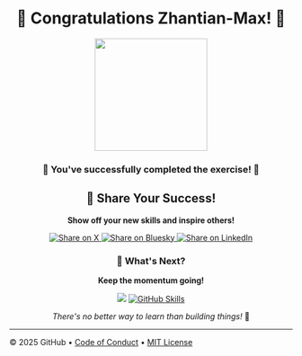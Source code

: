 <div align="center">

# 🎉 Congratulations Zhantian-Max! 🎉

<img src="https://octodex.github.com/images/welcometocat.png" height="200px" />

### 🌟 You've successfully completed the exercise! 🌟

## 🚀 Share Your Success!

**Show off your new skills and inspire others!**

<a href="https://twitter.com/intent/tweet?text=I%20just%20completed%20the%20%22Customize%20Your%20GitHub%20Copilot%20Experience%22%20GitHub%20Skills%20hands-on%20exercise!%20%F0%9F%8E%89%0A%0Ahttps%3A%2F%2Fgithub.com%2FZhantian-Max%2Fskills-customize-your-github-copilot-experience%0A%0A%23GitHubSkills%20%23OpenSource%20%23GitHubLearn" target="_blank" rel="noopener noreferrer">
  <img src="https://img.shields.io/badge/Share%20on%20X-1da1f2?style=for-the-badge&logo=x&logoColor=white" alt="Share on X" />
</a>
<a href="https://bsky.app/intent/compose?text=I%20just%20completed%20the%20%22Customize%20Your%20GitHub%20Copilot%20Experience%22%20GitHub%20Skills%20hands-on%20exercise!%20%F0%9F%8E%89%0A%0Ahttps%3A%2F%2Fgithub.com%2FZhantian-Max%2Fskills-customize-your-github-copilot-experience%0A%0A%23GitHubSkills%20%23OpenSource%20%23GitHubLearn" target="_blank" rel="noopener noreferrer">
  <img src="https://img.shields.io/badge/Share%20on%20Bluesky-0085ff?style=for-the-badge&logo=bluesky&logoColor=white" alt="Share on Bluesky" />
</a>
<a href="https://www.linkedin.com/feed/?shareActive=true&text=I%20just%20completed%20the%20%22Customize%20Your%20GitHub%20Copilot%20Experience%22%20GitHub%20Skills%20hands-on%20exercise!%20%F0%9F%8E%89%0A%0Ahttps%3A%2F%2Fgithub.com%2FZhantian-Max%2Fskills-customize-your-github-copilot-experience%0A%0A%23GitHubSkills%20%23OpenSource%20%23GitHubLearn" target="_blank" rel="noopener noreferrer">
  <img src="https://img.shields.io/badge/Share%20on%20LinkedIn-0077b5?style=for-the-badge&logo=linkedin&logoColor=white" alt="Share on LinkedIn" />
</a>

### 🎯 What's Next?

**Keep the momentum going!**

[![](https://img.shields.io/badge/Return%20to%20Exercise-%E2%86%92-1f883d?style=for-the-badge&logo=github&labelColor=197935)](https://github.com/Zhantian-Max/skills-customize-your-github-copilot-experience/issues/1)
[![GitHub Skills](https://img.shields.io/badge/Explore%20GitHub%20Skills-000000?style=for-the-badge&logo=github&logoColor=white)](https://learn.github.com/skills)

*There's no better way to learn than building things!* 🚀

</div>

---

&copy; 2025 GitHub &bull; [Code of Conduct](https://www.contributor-covenant.org/version/2/1/code_of_conduct/code_of_conduct.md) &bull; [MIT License](https://gh.io/mit)

